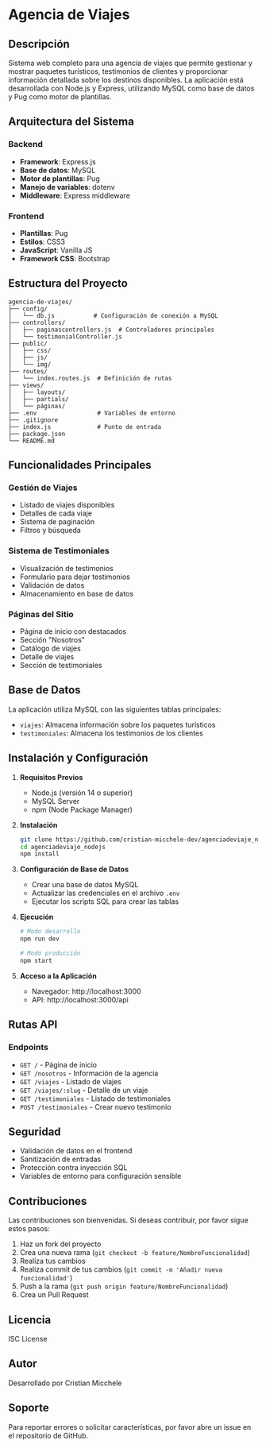 # Agencia de Viajes

## Descripción
Sistema web completo para una agencia de viajes que permite gestionar y mostrar paquetes turísticos, testimonios de clientes y proporcionar información detallada sobre los destinos disponibles. La aplicación está desarrollada con Node.js y Express, utilizando MySQL como base de datos y Pug como motor de plantillas.

## Arquitectura del Sistema

### Backend
- **Framework**: Express.js
- **Base de datos**: MySQL
- **Motor de plantillas**: Pug
- **Manejo de variables**: dotenv
- **Middleware**: Express middleware

### Frontend
- **Plantillas**: Pug
- **Estilos**: CSS3
- **JavaScript**: Vanilla JS
- **Framework CSS**: Bootstrap

## Estructura del Proyecto

```
agencia-de-viajes/
├── config/
│   └── db.js           # Configuración de conexión a MySQL
├── controllers/
│   ├── paginascontrollers.js  # Controladores principales
│   └── testimonialController.js
├── public/
│   ├── css/
│   ├── js/
│   └── img/
├── routes/
│   └── index.routes.js  # Definición de rutas
├── views/
│   ├── layouts/
│   ├── partials/
│   └── páginas/
├── .env                 # Variables de entorno
├── .gitignore
├── index.js             # Punto de entrada
├── package.json
└── README.md
```

## Funcionalidades Principales

### Gestión de Viajes
- Listado de viajes disponibles
- Detalles de cada viaje
- Sistema de paginación
- Filtros y búsqueda

### Sistema de Testimoniales
- Visualización de testimonios
- Formulario para dejar testimonios
- Validación de datos
- Almacenamiento en base de datos

### Páginas del Sitio
- Página de inicio con destacados
- Sección "Nosotros"
- Catálogo de viajes
- Detalle de viajes
- Sección de testimoniales

## Base de Datos

La aplicación utiliza MySQL con las siguientes tablas principales:

- `viajes`: Almacena información sobre los paquetes turísticos
- `testimoniales`: Almacena los testimonios de los clientes

## Instalación y Configuración

1. **Requisitos Previos**
   - Node.js (versión 14 o superior)
   - MySQL Server
   - npm (Node Package Manager)

2. **Instalación**
   ```bash
   git clone https://github.com/cristian-micchele-dev/agenciadeviaje_nodejs.git
   cd agenciadeviaje_nodejs
   npm install
   ```

3. **Configuración de Base de Datos**
   - Crear una base de datos MySQL
   - Actualizar las credenciales en el archivo `.env`
   - Ejecutar los scripts SQL para crear las tablas

4. **Ejecución**
   ```bash
   # Modo desarrollo
   npm run dev
   
   # Modo producción
   npm start
   ```

5. **Acceso a la Aplicación**
   - Navegador: http://localhost:3000
   - API: http://localhost:3000/api

## Rutas API

### Endpoints

- `GET /` - Página de inicio
- `GET /nosotros` - Información de la agencia
- `GET /viajes` - Listado de viajes
- `GET /viajes/:slug` - Detalle de un viaje
- `GET /testimoniales` - Listado de testimoniales
- `POST /testimoniales` - Crear nuevo testimonio

## Seguridad

- Validación de datos en el frontend
- Sanitización de entradas
- Protección contra inyección SQL
- Variables de entorno para configuración sensible

## Contribuciones

Las contribuciones son bienvenidas. Si deseas contribuir, por favor sigue estos pasos:

1. Haz un fork del proyecto
2. Crea una nueva rama (`git checkout -b feature/NombreFuncionalidad`)
3. Realiza tus cambios
4. Realiza commit de tus cambios (`git commit -m 'Añadir nueva funcionalidad'`)
5. Push a la rama (`git push origin feature/NombreFuncionalidad`)
6. Crea un Pull Request

## Licencia

ISC License

## Autor

Desarrollado por Cristian Micchele

## Soporte

Para reportar errores o solicitar características, por favor abre un issue en el repositorio de GitHub.